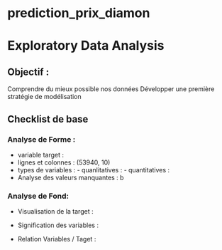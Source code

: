 # prediction_prix_diamon

# Exploratory Data Analysis

## Objectif :

Comprendre du mieux possible nos données
Développer une première stratégie de modélisation

## Checklist de base

### Analyse de Forme :

- variable target :
- lignes et colonnes : (53940, 10)
- types de variables : - quanlitatives : - quantitatives :
- Analyse des valeurs manquantes : b

### Analyse de Fond:

- Visualisation de la target :
- Signification des variables :

- Relation Variables / Taget :
